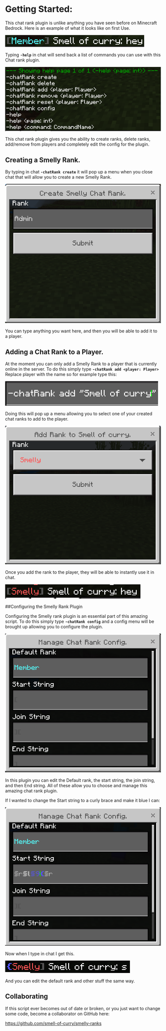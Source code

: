 # Getting Started:

This chat rank plugin is unlike anything you have seen before on Minecraft Bedrock. Here is an example of what it looks like on first Use.

![Player Example Rank](./public/rank.png?raw=true)

Typing __**`-help`**__ in chat will send back a list of commands you can use with this Chat rank plugin.

![Help Page](./public/help.png?raw=true)

This chat rank plugin gives you the ability to create ranks, delete ranks, add/remove from players and completely edit the config for the plugin.

## Creating a Smelly Rank.

By typing in chat __**`-chatRank create`**__ it will pop up a menu when you close chat that will allow you to create a new Smelly Rank.

![Create Rank Form](./public/create.png?raw=true)

You can type anything you want here, and then you will be able to add it to a player.

## Adding a Chat Rank to a Player.

At the moment you can only add a Smelly Rank to a player that is currently online in the server. To do this simply type __**`-chatRank add <player: Player>`**__ Replace player with the name so for example type this:

![Add Rank Command](./public/addRank.png?raw=true)

Doing this will pop up a menu allowing you to select one of your created chat ranks to add to the player.

![Add Rank to Player Form](./public/addRankForm.png?raw=true)

Once you add the rank to the player, they will be able to instantly use it in chat.

![Players Rank After adding](./public/rankNew.png?raw=true)

##Configuring the Smelly Rank Plugin

Configuring the Smelly rank plugin is an essential part of this amazing script. To do this simply type __**`-chatRank config`**__ and a config menu will be brought up allowing you to configure the plugin.

![Config Form](./public/config.png?raw=true)

In this plugin you can edit the Default rank, the start string, the join string, and then End string. All of these allow you to choose and manage this amazing chat rank plugin.

If I wanted to change the Start string to a curly brace and make it blue I can:

![Editing Config Form](./public/configEdit.png?raw=true)

Now when I type in chat I get this.

![Rank After Config](./public/rankConfigNew.png?raw=true)

And you can edit the default rank and other stuff the same way.

## Collaborating

If this script ever becomes out of date or broken, or you just want to change some code, become a collaborator on GitHub here:

https://github.com/smell-of-curry/smelly-ranks